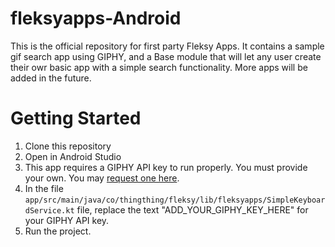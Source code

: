 # fleksyapps-Android

This is the official repository for first party Fleksy Apps. It contains a sample gif search app using GIPHY, and a Base module that will let any user create their owr basic app with a simple search functionality. More apps will be added in the future.

# Getting Started
1. Clone this repository
2. Open in Android Studio
3. This app requires a GIPHY API key to run properly. You must provide your own. You may [request one here](https://support.giphy.com/hc/en-us/articles/360020283431-Request-A-GIPHY-API-Key).
4. In the file `app/src/main/java/co/thingthing/fleksy/lib/fleksyapps/SimpleKeyboardService.kt` file, replace the text "ADD_YOUR_GIPHY_KEY_HERE" for your GIPHY API key.
5. Run the project.

